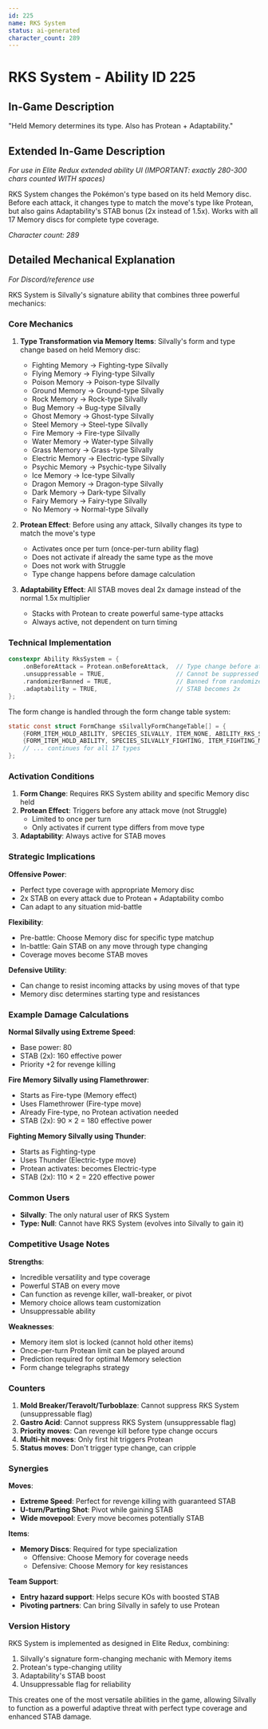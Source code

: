 ```yaml
---
id: 225
name: RKS System
status: ai-generated
character_count: 289
---
```


# RKS System - Ability ID 225

## In-Game Description
"Held Memory determines its type. Also has Protean + Adaptability."

## Extended In-Game Description
*For use in Elite Redux extended ability UI (IMPORTANT: exactly 280-300 chars counted WITH spaces)*

RKS System changes the Pokémon's type based on its held Memory disc. Before each attack, it changes type to match the move's type like Protean, but also gains Adaptability's STAB bonus (2x instead of 1.5x). Works with all 17 Memory discs for complete type coverage.

*Character count: 289*

## Detailed Mechanical Explanation
*For Discord/reference use*

RKS System is Silvally's signature ability that combines three powerful mechanics:

### Core Mechanics

1. **Type Transformation via Memory Items**: Silvally's form and type change based on held Memory disc:
   - Fighting Memory → Fighting-type Silvally
   - Flying Memory → Flying-type Silvally
   - Poison Memory → Poison-type Silvally
   - Ground Memory → Ground-type Silvally
   - Rock Memory → Rock-type Silvally
   - Bug Memory → Bug-type Silvally
   - Ghost Memory → Ghost-type Silvally
   - Steel Memory → Steel-type Silvally
   - Fire Memory → Fire-type Silvally
   - Water Memory → Water-type Silvally
   - Grass Memory → Grass-type Silvally
   - Electric Memory → Electric-type Silvally
   - Psychic Memory → Psychic-type Silvally
   - Ice Memory → Ice-type Silvally
   - Dragon Memory → Dragon-type Silvally
   - Dark Memory → Dark-type Silvally
   - Fairy Memory → Fairy-type Silvally
   - No Memory → Normal-type Silvally

2. **Protean Effect**: Before using any attack, Silvally changes its type to match the move's type
   - Activates once per turn (once-per-turn ability flag)
   - Does not activate if already the same type as the move
   - Does not work with Struggle
   - Type change happens before damage calculation

3. **Adaptability Effect**: All STAB moves deal 2x damage instead of the normal 1.5x multiplier
   - Stacks with Protean to create powerful same-type attacks
   - Always active, not dependent on turn timing

### Technical Implementation

```c
constexpr Ability RksSystem = {
    .onBeforeAttack = Protean.onBeforeAttack,  // Type change before attack
    .unsuppressable = TRUE,                    // Cannot be suppressed
    .randomizerBanned = TRUE,                  // Banned from randomizer
    .adaptability = TRUE,                      // STAB becomes 2x
};
```

The form change is handled through the form change table system:
```c
static const struct FormChange sSilvallyFormChangeTable[] = {
    {FORM_ITEM_HOLD_ABILITY, SPECIES_SILVALLY, ITEM_NONE, ABILITY_RKS_SYSTEM},
    {FORM_ITEM_HOLD_ABILITY, SPECIES_SILVALLY_FIGHTING, ITEM_FIGHTING_MEMORY, ABILITY_RKS_SYSTEM},
    // ... continues for all 17 types
};
```

### Activation Conditions

1. **Form Change**: Requires RKS System ability and specific Memory disc held
2. **Protean Effect**: Triggers before any attack move (not Struggle)
   - Limited to once per turn
   - Only activates if current type differs from move type
3. **Adaptability**: Always active for STAB moves

### Strategic Implications

**Offensive Power**:
- Perfect type coverage with appropriate Memory disc
- 2x STAB on every attack due to Protean + Adaptability combo
- Can adapt to any situation mid-battle

**Flexibility**:
- Pre-battle: Choose Memory disc for specific type matchup
- In-battle: Gain STAB on any move through type changing
- Coverage moves become STAB moves

**Defensive Utility**:
- Can change to resist incoming attacks by using moves of that type
- Memory disc determines starting type and resistances

### Example Damage Calculations

**Normal Silvally using Extreme Speed**:
- Base power: 80
- STAB (2x): 160 effective power
- Priority +2 for revenge killing

**Fire Memory Silvally using Flamethrower**:
- Starts as Fire-type (Memory effect)
- Uses Flamethrower (Fire-type move)
- Already Fire-type, no Protean activation needed
- STAB (2x): 90 × 2 = 180 effective power

**Fighting Memory Silvally using Thunder**:
- Starts as Fighting-type
- Uses Thunder (Electric-type move)
- Protean activates: becomes Electric-type
- STAB (2x): 110 × 2 = 220 effective power

### Common Users

- **Silvally**: The only natural user of RKS System
- **Type: Null**: Cannot have RKS System (evolves into Silvally to gain it)

### Competitive Usage Notes

**Strengths**:
- Incredible versatility and type coverage
- Powerful STAB on every move
- Can function as revenge killer, wall-breaker, or pivot
- Memory choice allows team customization
- Unsuppressable ability

**Weaknesses**:
- Memory item slot is locked (cannot hold other items)
- Once-per-turn Protean limit can be played around
- Prediction required for optimal Memory selection
- Form change telegraphs strategy

### Counters

1. **Mold Breaker/Teravolt/Turboblaze**: Cannot suppress RKS System (unsuppressable flag)
2. **Gastro Acid**: Cannot suppress RKS System (unsuppressable flag)
3. **Priority moves**: Can revenge kill before type change occurs
4. **Multi-hit moves**: Only first hit triggers Protean
5. **Status moves**: Don't trigger type change, can cripple

### Synergies

**Moves**:
- **Extreme Speed**: Perfect for revenge killing with guaranteed STAB
- **U-turn/Parting Shot**: Pivot while gaining STAB
- **Wide movepool**: Every move becomes potentially STAB

**Items**:
- **Memory Discs**: Required for type specialization
  - Offensive: Choose Memory for coverage needs
  - Defensive: Choose Memory for key resistances

**Team Support**:
- **Entry hazard support**: Helps secure KOs with boosted STAB
- **Pivoting partners**: Can bring Silvally in safely to use Protean

### Version History

RKS System is implemented as designed in Elite Redux, combining:
1. Silvally's signature form-changing mechanic with Memory items
2. Protean's type-changing utility 
3. Adaptability's STAB boost
4. Unsuppressable flag for reliability

This creates one of the most versatile abilities in the game, allowing Silvally to function as a powerful adaptive threat with perfect type coverage and enhanced STAB damage.